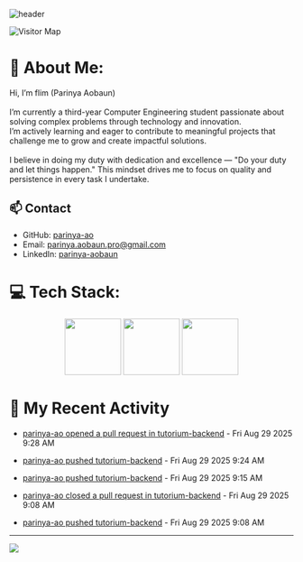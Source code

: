 ![header](https://capsule-render.vercel.app/api?type=waving&color=gradient&height=180&section=header&text=Parinya-Aobun&fontSize=32&animation=fadeIn)

![Visitor Map](https://komarev.com/ghpvc/?username=parinya-ao&color=green&style=for-the-badge&label=PROFILE+VIEWS&abbreviated=true)

# 💫 About Me:
Hi, I’m flim (Parinya Aobaun)<br><br>I’m currently a third-year Computer Engineering student passionate about solving complex problems through technology and innovation.  <br>I’m actively learning and eager to contribute to meaningful projects that challenge me to grow and create impactful solutions.<br><br>I believe in doing my duty with dedication and excellence — "Do your duty and let things happen." This mindset drives me to focus on quality and persistence in every task I undertake.<br>
## 📫 Contact
- GitHub: [parinya-ao](https://github.com/parinya-ao)
- Email: parinya.aobaun.pro@gmail.com
- LinkedIn: [parinya-aobaun](https://th.linkedin.com/in/parinya-aobaun)


# 💻 Tech Stack:
<div align="center">
  <img src="https://skillicons.dev/icons?i=python" width="100" height="100"/>
  <img src="https://skillicons.dev/icons?i=rust" width="100" height="100"/>
  <img src="https://skillicons.dev/icons?i=ts" width="100" height="100"/>
</div>


# 📰 My Recent Activity
<!-- BLOG-POST-LIST:START -->

* <a href="https://github.com/a2n2k3p4/tutorium-backend/pull/40" target="_blank">parinya-ao opened a pull request in tutorium-backend</a> - Fri Aug 29 2025 9:28 AM



* <a href="https://github.com/parinya-ao/tutorium-backend/compare/44e1fb4263...9ad0bdca2d" target="_blank">parinya-ao pushed tutorium-backend</a> - Fri Aug 29 2025 9:24 AM



* <a href="https://github.com/parinya-ao/tutorium-backend/compare/c534de54e2...44e1fb4263" target="_blank">parinya-ao pushed tutorium-backend</a> - Fri Aug 29 2025 9:15 AM



* <a href="https://github.com/a2n2k3p4/tutorium-backend/pull/37" target="_blank">parinya-ao closed a pull request in tutorium-backend</a> - Fri Aug 29 2025 9:08 AM



* <a href="https://github.com/parinya-ao/tutorium-backend/compare/e760c498b7...c534de54e2" target="_blank">parinya-ao pushed tutorium-backend</a> - Fri Aug 29 2025 9:08 AM

<!-- BLOG-POST-LIST:END -->

---
[![](https://visitcount.itsvg.in/api?id=parinya-ao&icon=0&color=0)](https://visitcount.itsvg.in)
